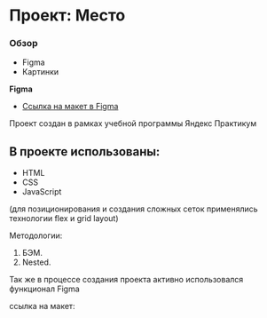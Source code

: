# Проект: Место

### Обзор

* Figma
* Картинки

**Figma**

* [Ссылка на макет в Figma](https://www.figma.com/file/2cn9N9jSkmxD84oJik7xL7/JavaScript.-Sprint-4?node-id=0%3A1)

Проект создан в рамках учебной программы Яндекс Практикум

## В проекте использованы:

* HTML
* CSS
* JavaScript

(для позиционирования и создания сложных сеток применялись технологии flex и grid layout)

Методологии:
1. БЭМ.
2. Nested.

Так же в процессе создания проекта активно использовался функционал Figma

ссылка на макет: 